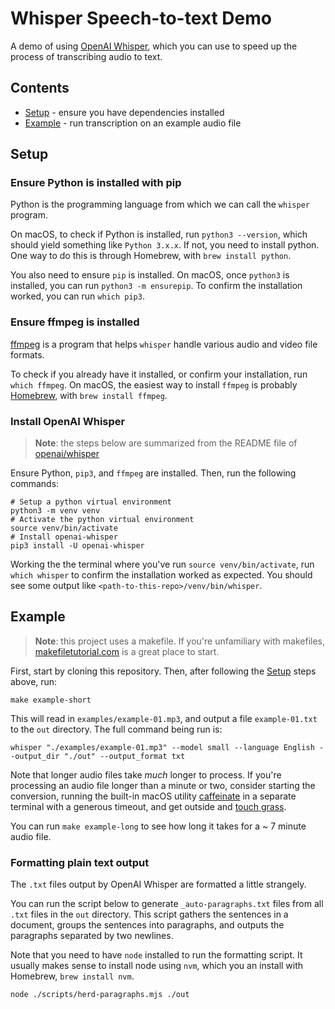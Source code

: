 # Whisper Speech-to-text Demo

A demo of using [OpenAI Whisper](https://github.com/openai/whisper), which you can use to speed up the process of transcribing audio to text.

## Contents

- [Setup](#setup) - ensure you have dependencies installed
- [Example](#example) - run transcription on an example audio file

## Setup

### Ensure Python is installed with pip

Python is the programming language from which we can call the `whisper` program.

On macOS, to check if Python is installed, run `python3 --version`, which should yield something like `Python 3.x.x`. If not, you need to install python. One way to do this is through Homebrew, with `brew install python`.

You also need to ensure `pip` is installed. On macOS, once `python3` is installed, you can run `python3 -m ensurepip`. To confirm the installation worked, you can run `which pip3`.

### Ensure ffmpeg is installed

[ffmpeg](https://ffmpeg.org/) is a program that helps `whisper` handle various audio and video file formats.

To check if you already have it installed, or confirm your installation, run `which ffmpeg`. On macOS, the easiest way to install `ffmpeg` is probably [Homebrew](https://brew.sh/), with `brew install ffmpeg`.

### Install OpenAI Whisper

> **Note**: the steps below are summarized from the README file of [openai/whisper](https://github.com/openai/whisper?tab=readme-ov-file#setup)

Ensure Python, `pip3`, and `ffmpeg` are installed. Then, run the following commands:
  
```shell
# Setup a python virtual environment
python3 -m venv venv
# Activate the python virtual environment
source venv/bin/activate
# Install openai-whisper
pip3 install -U openai-whisper
```

Working the the terminal where you've run `source venv/bin/activate`, run `which whisper` to confirm the installation worked as expected. You should see some output like `<path-to-this-repo>/venv/bin/whisper`.

## Example

> **Note**: this project uses a makefile. If you're unfamiliary with makefiles, [makefiletutorial.com](https://makefiletutorial.com/) is a great place to start.

First, start by cloning this repository. Then, after following the [Setup](#setup) steps above, run:

```shell
make example-short
```

This will read in `examples/example-01.mp3`, and output a file `example-01.txt` to the `out` directory. The full command being run is:

```shell
whisper "./examples/example-01.mp3" --model small --language English --output_dir "./out" --output_format txt
```

Note that longer audio files take _much_ longer to process. If you're processing an audio file longer than a minute or two, consider starting the conversion, running the built-in macOS utility [caffeinate](https://ss64.com/mac/caffeinate.html) in a separate terminal with a generous timeout, and get outside and [touch grass](https://en.wiktionary.org/wiki/touch_grass).

You can run `make example-long` to see how long it takes for a ~ 7 minute audio file.

### Formatting plain text output

The `.txt` files output by OpenAI Whisper are formatted a little strangely.

You can run the script below to generate `_auto-paragraphs.txt` files from all `.txt` files in the `out` directory. This script gathers the sentences in a document, groups the sentences into paragraphs, and outputs the paragraphs separated by two newlines.

Note that you need to have `node` installed to run the formatting script. It usually makes sense to install node using `nvm`, which you an install with Homebrew, `brew install nvm`.

```shell
node ./scripts/herd-paragraphs.mjs ./out
```
